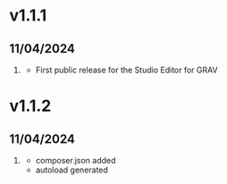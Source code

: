 # v1.1.1
## 11/04/2024

1. [](#new)
    * First public release for the Studio Editor for GRAV

# v1.1.2
## 11/04/2024

1. [](#new)
    * composer.json added
    * autoload generated
